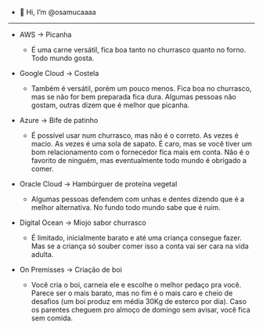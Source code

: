 - 👋 Hi, I’m @osamucaaaa
____________________________________
<!---
osamucaaaa/osamucaaaa is a ✨ special ✨ repository because its `README.md` (this file) appears on your GitHub profile.
You can click the Preview link to take a look at your changes.
--->

- AWS -> Picanha
  - É uma carne versátil, fica boa tanto no churrasco quanto no forno. Todo mundo gosta.

- Google Cloud -> Costela
  - Também é versátil, porém um pouco menos. Fica boa no churrasco, mas se não for bem preparada fica dura. Algumas pessoas não gostam, outras dizem que é melhor que picanha.

- Azure -> Bife de patinho
  - É possível usar num churrasco, mas não é o correto. As vezes é macio. As vezes é uma sola de sapato. É caro, mas se você tiver um bom relacionamento com o fornecedor fica mais em conta. Não é o favorito de ninguém, mas eventualmente todo mundo é obrigado a comer.

- Oracle Cloud -> Hambúrguer de proteína vegetal
  - Algumas pessoas defendem com unhas e dentes dizendo que é a melhor alternativa. No fundo todo mundo sabe que é ruim.

- Digital Ocean -> Miojo sabor churrasco
  - É limitado, inicialmente barato e até uma criança consegue fazer. Mas se a criança só souber comer isso a conta vai ser cara na vida adulta.

- On Premisses -> Criação de boi
  - Você cria o boi, carneia ele e escolhe o melhor pedaço pra você. Parece ser o mais barato, mas no fim é o mais caro e cheio de desafios (um boi produz em média 30Kg de esterco por dia). Caso os parentes cheguem pro almoço de domingo sem avisar, você fica sem comida.
